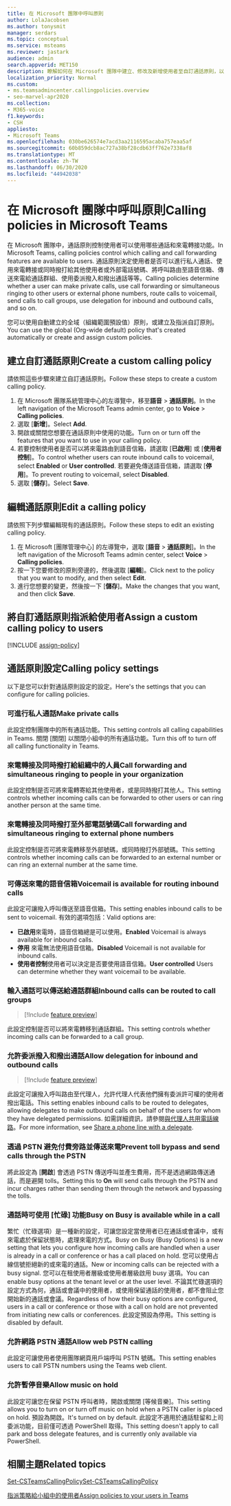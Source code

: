 ```yaml
---
title: 在 Microsoft 團隊中呼叫原則
author: LolaJacobsen
ms.author: tonysmit
manager: serdars
ms.topic: conceptual
ms.service: msteams
ms.reviewer: jastark
audience: admin
search.appverid: MET150
description: 瞭解如何在 Microsoft 團隊中建立、修改及新增使用者至自訂通話原則，以及各種通話原則設定。
localization_priority: Normal
ms.custom:
- ms.teamsadmincenter.callingpolicies.overview
- seo-marvel-apr2020
ms.collection:
- M365-voice
f1.keywords:
- CSH
appliesto:
- Microsoft Teams
ms.openlocfilehash: 030be626574e7acd3aa2116595acaba757eaa5af
ms.sourcegitcommit: 60b859dcb8ac727a38bf28cdb63ff762e7338af8
ms.translationtype: MT
ms.contentlocale: zh-TW
ms.lasthandoff: 06/30/2020
ms.locfileid: "44942038"
---
```

<a name="calling-policies-in-microsoft-teams"></a><span data-ttu-id="2f21f-103">在 Microsoft 團隊中呼叫原則</span><span class="sxs-lookup"><span data-stu-id="2f21f-103">Calling policies in Microsoft Teams</span></span>
===================================

<span data-ttu-id="2f21f-104">在 Microsoft 團隊中，通話原則控制使用者可以使用哪些通話和來電轉接功能。</span><span class="sxs-lookup"><span data-stu-id="2f21f-104">In Microsoft Teams, calling policies control which calling and call forwarding features are available to users.</span></span> <span data-ttu-id="2f21f-105">通話原則決定使用者是否可以進行私人通話、使用來電轉接或同時撥打給其他使用者或外部電話號碼、將呼叫路由至語音信箱、傳送來電給通話群組、使用委派撥入和撥出通話等等。</span><span class="sxs-lookup"><span data-stu-id="2f21f-105">Calling policies determine whether a user can make private calls, use call forwarding or simultaneous ringing to other users or external phone numbers, route calls to voicemail, send calls to call groups, use delegation for inbound and outbound calls, and so on.</span></span>

<span data-ttu-id="2f21f-106">您可以使用自動建立的全域（組織範圍預設值）原則，或建立及指派自訂原則。</span><span class="sxs-lookup"><span data-stu-id="2f21f-106">You can use the global (Org-wide default) policy that's created automatically or create and assign custom policies.</span></span>

## <a name="create-a-custom-calling-policy"></a><span data-ttu-id="2f21f-107">建立自訂通話原則</span><span class="sxs-lookup"><span data-stu-id="2f21f-107">Create a custom calling policy</span></span>

<span data-ttu-id="2f21f-108">請依照這些步驟來建立自訂通話原則。</span><span class="sxs-lookup"><span data-stu-id="2f21f-108">Follow these steps to create a custom calling policy.</span></span>

1. <span data-ttu-id="2f21f-109">在 Microsoft 團隊系統管理中心的左導覽中，移至**語音**  >  **通話原則**。</span><span class="sxs-lookup"><span data-stu-id="2f21f-109">In the left navigation of the Microsoft Teams admin center, go to **Voice** > **Calling policies**.</span></span>
2. <span data-ttu-id="2f21f-110">選取 [**新增**]。</span><span class="sxs-lookup"><span data-stu-id="2f21f-110">Select **Add**.</span></span>
3. <span data-ttu-id="2f21f-111">開啟或關閉您想要在通話原則中使用的功能。</span><span class="sxs-lookup"><span data-stu-id="2f21f-111">Turn on or turn off the features that you want to use in your calling policy.</span></span>
4. <span data-ttu-id="2f21f-112">若要控制使用者是否可以將來電路由到語音信箱，請選取 [**已啟用**] 或 [**使用者控制**]。</span><span class="sxs-lookup"><span data-stu-id="2f21f-112">To control whether users can route inbound calls to voicemail, select **Enabled** or **User controlled**.</span></span> <span data-ttu-id="2f21f-113">若要避免傳送語音信箱，請選取 [**停用**]。</span><span class="sxs-lookup"><span data-stu-id="2f21f-113">To prevent routing to voicemail, select **Disabled**.</span></span>
5. <span data-ttu-id="2f21f-114">選取 [**儲存**]。</span><span class="sxs-lookup"><span data-stu-id="2f21f-114">Select **Save**.</span></span>

## <a name="edit-a-calling-policy"></a><span data-ttu-id="2f21f-115">編輯通話原則</span><span class="sxs-lookup"><span data-stu-id="2f21f-115">Edit a calling policy</span></span>

<span data-ttu-id="2f21f-116">請依照下列步驟編輯現有的通話原則。</span><span class="sxs-lookup"><span data-stu-id="2f21f-116">Follow these steps to edit an existing calling policy.</span></span>

1. <span data-ttu-id="2f21f-117">在 Microsoft [團隊管理中心] 的左導覽中，選取 [**語音**  >  **通話原則**]。</span><span class="sxs-lookup"><span data-stu-id="2f21f-117">In the left navigation of the Microsoft Teams admin center, select **Voice** > **Calling policies**.</span></span>
2. <span data-ttu-id="2f21f-118">按一下您要修改的原則旁邊的，然後選取 [**編輯**]。</span><span class="sxs-lookup"><span data-stu-id="2f21f-118">Click next to the policy that you want to modify, and then select **Edit**.</span></span>
3. <span data-ttu-id="2f21f-119">進行您想要的變更，然後按一下 [**儲存**]。</span><span class="sxs-lookup"><span data-stu-id="2f21f-119">Make the changes that you want, and then click **Save**.</span></span>

## <a name="assign-a-custom-calling-policy-to-users"></a><span data-ttu-id="2f21f-120">將自訂通話原則指派給使用者</span><span class="sxs-lookup"><span data-stu-id="2f21f-120">Assign a custom calling policy to users</span></span>

[!INCLUDE [assign-policy](includes/assign-policy.md)]

## <a name="calling-policy-settings"></a><span data-ttu-id="2f21f-121">通話原則設定</span><span class="sxs-lookup"><span data-stu-id="2f21f-121">Calling policy settings</span></span>

<span data-ttu-id="2f21f-122">以下是您可以針對通話原則設定的設定。</span><span class="sxs-lookup"><span data-stu-id="2f21f-122">Here's the settings that you can configure for calling policies.</span></span>

### <a name="make-private-calls"></a><span data-ttu-id="2f21f-123">可進行私人通話</span><span class="sxs-lookup"><span data-stu-id="2f21f-123">Make private calls</span></span>

<span data-ttu-id="2f21f-124">此設定控制團隊中的所有通話功能。</span><span class="sxs-lookup"><span data-stu-id="2f21f-124">This setting controls all calling capabilities in Teams.</span></span> <span data-ttu-id="2f21f-125">關閉 [關閉] 以關閉小組中的所有通話功能。</span><span class="sxs-lookup"><span data-stu-id="2f21f-125">Turn this off to turn off all calling functionality in Teams.</span></span>

### <a name="call-forwarding-and-simultaneous-ringing-to-people-in-your-organization"></a><span data-ttu-id="2f21f-126">來電轉接及同時撥打給組織中的人員</span><span class="sxs-lookup"><span data-stu-id="2f21f-126">Call forwarding and simultaneous ringing to people in your organization</span></span>

<span data-ttu-id="2f21f-127">此設定控制是否可將來電轉寄給其他使用者，或是同時撥打其他人。</span><span class="sxs-lookup"><span data-stu-id="2f21f-127">This setting controls whether incoming calls can be forwarded to other users or can ring another person at the same time.</span></span> 

### <a name="call-forwarding-and-simultaneous-ringing-to-external-phone-numbers"></a><span data-ttu-id="2f21f-128">來電轉接及同時撥打至外部電話號碼</span><span class="sxs-lookup"><span data-stu-id="2f21f-128">Call forwarding and simultaneous ringing to external phone numbers</span></span>

<span data-ttu-id="2f21f-129">此設定控制是否可將來電轉移至外部號碼，或同時撥打外部號碼。</span><span class="sxs-lookup"><span data-stu-id="2f21f-129">This setting controls whether incoming calls can be forwarded to an external number or can ring an external number at the same time.</span></span>

### <a name="voicemail-is-available-for-routing-inbound-calls"></a><span data-ttu-id="2f21f-130">可傳送來電的語音信箱</span><span class="sxs-lookup"><span data-stu-id="2f21f-130">Voicemail is available for routing inbound calls</span></span>

<span data-ttu-id="2f21f-131">此設定可讓撥入呼叫傳送至語音信箱。</span><span class="sxs-lookup"><span data-stu-id="2f21f-131">This setting enables inbound calls to be sent to voicemail.</span></span> <span data-ttu-id="2f21f-132">有效的選項包括：</span><span class="sxs-lookup"><span data-stu-id="2f21f-132">Valid options are:</span></span>

- <span data-ttu-id="2f21f-133">**已啟用**來電時，語音信箱總是可以使用。</span><span class="sxs-lookup"><span data-stu-id="2f21f-133">**Enabled** Voicemail is always available for inbound calls.</span></span>
- <span data-ttu-id="2f21f-134">**停用** 來電無法使用語音信箱。</span><span class="sxs-lookup"><span data-stu-id="2f21f-134">**Disabled**  Voicemail is not available for inbound calls.</span></span>
- <span data-ttu-id="2f21f-135">**使用者控制**使用者可以決定是否要使用語音信箱。</span><span class="sxs-lookup"><span data-stu-id="2f21f-135">**User controlled** Users can determine whether they want voicemail to be available.</span></span>

### <a name="inbound-calls-can-be-routed-to-call-groups"></a><span data-ttu-id="2f21f-136">輸入通話可以傳送給通話群組</span><span class="sxs-lookup"><span data-stu-id="2f21f-136">Inbound calls can be routed to call groups</span></span> 

> [!Include [feature preview](includes/preview-feature.md)]

<span data-ttu-id="2f21f-137">此設定控制是否可以將來電轉移到通話群組。</span><span class="sxs-lookup"><span data-stu-id="2f21f-137">This setting controls whether incoming calls can be forwarded to a call group.</span></span>

### <a name="allow-delegation-for-inbound-and-outbound-calls"></a><span data-ttu-id="2f21f-138">允許委派撥入和撥出通話</span><span class="sxs-lookup"><span data-stu-id="2f21f-138">Allow delegation for inbound and outbound calls</span></span>

> [!Include [feature preview](includes/preview-feature.md)]

<span data-ttu-id="2f21f-139">此設定可讓撥入呼叫路由至代理人，允許代理人代表他們擁有委派許可權的使用者撥出電話。</span><span class="sxs-lookup"><span data-stu-id="2f21f-139">This setting enables inbound calls to be routed to delegates, allowing delegates to make outbound calls on behalf of the users for whom they have delegated permissions.</span></span> <span data-ttu-id="2f21f-140">如需詳細資訊，請參閱[與代理人共用電話線路](https://support.office.com/article/share-a-phone-line-with-a-delegate-16307929-a51f-43fc-8323-3b1bf115e5a8)。</span><span class="sxs-lookup"><span data-stu-id="2f21f-140">For more information, see [Share a phone line with a delegate](https://support.office.com/article/share-a-phone-line-with-a-delegate-16307929-a51f-43fc-8323-3b1bf115e5a8).</span></span>

### <a name="prevent-toll-bypass-and-send-calls-through-the-pstn"></a><span data-ttu-id="2f21f-141">透過 PSTN 避免付費旁路並傳送來電</span><span class="sxs-lookup"><span data-stu-id="2f21f-141">Prevent toll bypass and send calls through the PSTN</span></span> 

<span data-ttu-id="2f21f-142">將此設定為 [**開啟**] 會透過 PSTN 傳送呼叫並產生費用，而不是透過網路傳送通話，而是避開 tolls。</span><span class="sxs-lookup"><span data-stu-id="2f21f-142">Setting this to **On** will send calls through the PSTN and incur charges rather than sending them through the network and bypassing the tolls.</span></span>

### <a name="busy-on-busy-is-available-while-in-a-call"></a><span data-ttu-id="2f21f-143">通話時可使用 [忙碌] 功能</span><span class="sxs-lookup"><span data-stu-id="2f21f-143">Busy on Busy is available while in a call</span></span>

<span data-ttu-id="2f21f-144">繁忙（忙碌選項）是一種新的設定，可讓您設定當使用者已在通話或會議中，或有來電處於保留狀態時，處理來電的方式。</span><span class="sxs-lookup"><span data-stu-id="2f21f-144">Busy on Busy (Busy Options) is a new setting that lets you configure how incoming calls are handled when a user is already in a call or conference or has a call placed on hold.</span></span> <span data-ttu-id="2f21f-145">您可以使用占線信號拒絕新的或來電的通話。</span><span class="sxs-lookup"><span data-stu-id="2f21f-145">New or incoming calls can be rejected with a busy signal.</span></span> <span data-ttu-id="2f21f-146">您可以在租使用者層級或使用者層級啟用 busy 選項。</span><span class="sxs-lookup"><span data-stu-id="2f21f-146">You can enable busy options at the tenant level or at the user level.</span></span> <span data-ttu-id="2f21f-147">不論其忙碌選項的設定方式為何，通話或會議中的使用者，或使用保留通話的使用者，都不會阻止您開始新的通話或會議。</span><span class="sxs-lookup"><span data-stu-id="2f21f-147">Regardless of how their busy options are configured, users in a call or conference or those with a call on hold are not prevented from initiating new calls or conferences.</span></span> <span data-ttu-id="2f21f-148">此設定預設為停用。</span><span class="sxs-lookup"><span data-stu-id="2f21f-148">This setting is disabled by default.</span></span>

### <a name="allow-web-pstn-calling"></a><span data-ttu-id="2f21f-149">允許網路 PSTN 通話</span><span class="sxs-lookup"><span data-stu-id="2f21f-149">Allow web PSTN calling</span></span>

<span data-ttu-id="2f21f-150">此設定可讓使用者使用團隊網頁用戶端呼叫 PSTN 號碼。</span><span class="sxs-lookup"><span data-stu-id="2f21f-150">This setting enables users to call PSTN numbers using the Teams web client.</span></span>

### <a name="allow-music-on-hold"></a><span data-ttu-id="2f21f-151">允許暫停音樂</span><span class="sxs-lookup"><span data-stu-id="2f21f-151">Allow music on hold</span></span>

<span data-ttu-id="2f21f-152">此設定可讓您在保留 PSTN 呼叫者時，開啟或關閉 [等候音樂]。</span><span class="sxs-lookup"><span data-stu-id="2f21f-152">This setting allows you to turn on or turn off music on hold when a PSTN caller is placed on hold.</span></span> <span data-ttu-id="2f21f-153">預設為開啟。</span><span class="sxs-lookup"><span data-stu-id="2f21f-153">It's turned on by default.</span></span> <span data-ttu-id="2f21f-154">此設定不適用於通話駐留和上司委派功能，目前僅可透過 PowerShell 取得。</span><span class="sxs-lookup"><span data-stu-id="2f21f-154">This setting doesn't apply to call park and boss delegate features, and is currently only available via PowerShell.</span></span>

## <a name="related-topics"></a><span data-ttu-id="2f21f-155">相關主題</span><span class="sxs-lookup"><span data-stu-id="2f21f-155">Related topics</span></span>

[<span data-ttu-id="2f21f-156">Set-CSTeamsCallingPolicy</span><span class="sxs-lookup"><span data-stu-id="2f21f-156">Set-CSTeamsCallingPolicy</span></span>](https://docs.microsoft.com/powershell/module/skype/set-csteamscallingpolicy?view=skype-ps)

[<span data-ttu-id="2f21f-157">指派策略給小組中的使用者</span><span class="sxs-lookup"><span data-stu-id="2f21f-157">Assign policies to your users in Teams</span></span>](assign-policies.md)
